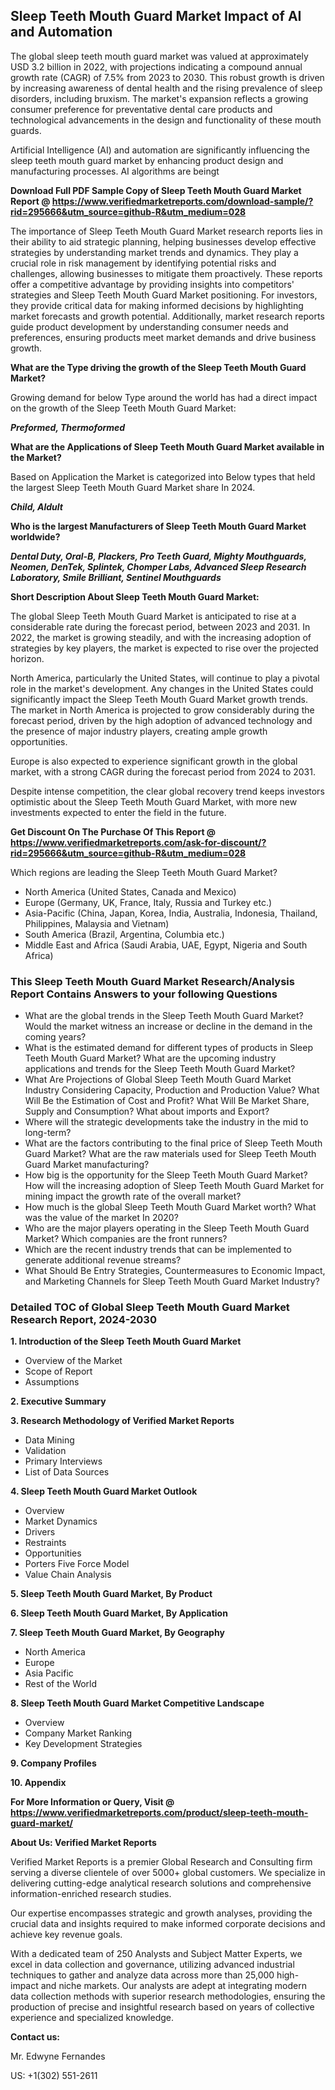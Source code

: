 <h2>Sleep Teeth Mouth Guard Market Impact of AI and Automation</h2><p>The global sleep teeth mouth guard market was valued at approximately USD 3.2 billion in 2022, with projections indicating a compound annual growth rate (CAGR) of 7.5% from 2023 to 2030. This robust growth is driven by increasing awareness of dental health and the rising prevalence of sleep disorders, including bruxism. The market's expansion reflects a growing consumer preference for preventative dental care products and technological advancements in the design and functionality of these mouth guards.</p><p>Artificial Intelligence (AI) and automation are significantly influencing the sleep teeth mouth guard market by enhancing product design and manufacturing processes. AI algorithms are beingt</p><p id="" class=""><strong>Download Full PDF Sample Copy of Sleep Teeth Mouth Guard Market Report @ <a href="https://www.verifiedmarketreports.com/download-sample/?rid=295666&utm_source=github-R&utm_medium=028" target="_blank">https://www.verifiedmarketreports.com/download-sample/?rid=295666&utm_source=github-R&utm_medium=028</a></strong></p><p>The importance of&nbsp;Sleep Teeth Mouth Guard Market research reports lies in their ability to aid strategic planning, helping businesses develop effective strategies by understanding market trends and dynamics. They play a crucial role in risk management by identifying potential risks and challenges, allowing businesses to mitigate them proactively. These reports offer a competitive advantage by providing insights into competitors' strategies and Sleep Teeth Mouth Guard Market positioning. For investors, they provide critical data for making informed decisions by highlighting market forecasts and growth potential. Additionally, market research reports guide product development by understanding consumer needs and preferences, ensuring products meet market demands and drive business growth.</p><p><strong>What are the&nbsp;Type driving the growth of the Sleep Teeth Mouth Guard Market?</strong></p><p id="" class="">Growing demand for below Type around the world has had a direct impact on the growth of the Sleep Teeth Mouth Guard Market:</p><em><strong>Preformed, Thermoformed</strong></em></p><strong>What are the&nbsp;Applications&nbsp;of Sleep Teeth Mouth Guard Market available in the Market?</strong></p><p id="" class="">Based on Application the Market is categorized into Below types that held the largest Sleep Teeth Mouth Guard Market share In 2024.</p><em><strong>Child, Aldult</strong></em></p><strong>Who is the largest Manufacturers of Sleep Teeth Mouth Guard Market worldwide?</strong></p><p><em><strong>Dental Duty, Oral-B, Plackers, Pro Teeth Guard, Mighty Mouthguards, Neomen, DenTek, Splintek, Chomper Labs, Advanced Sleep Research Laboratory, Smile Brilliant, Sentinel Mouthguards</strong></em></p><p id="" class=""><strong>Short Description About Sleep Teeth Mouth Guard Market:</strong></p><p>The global Sleep Teeth Mouth Guard Market is anticipated to rise at a considerable rate during the forecast period, between 2023 and 2031. In 2022, the market is growing steadily, and with the increasing adoption of strategies by key players, the market is expected to rise over the projected horizon.</p><p>North America, particularly the United States, will continue to play a pivotal role in the market's development. Any changes in the United States could significantly impact the Sleep Teeth Mouth Guard Market growth trends. The market in North America is projected to grow considerably during the forecast period, driven by the high adoption of advanced technology and the presence of major industry players, creating ample growth opportunities.</p><p>Europe is also expected to experience significant growth in the global market, with a strong CAGR during the forecast period from 2024 to 2031.</p><p>Despite intense competition, the clear global recovery trend keeps investors optimistic about the Sleep Teeth Mouth Guard Market, with more new investments expected to enter the field in the future.</p><p id="" class=""><strong>Get Discount On The Purchase Of This Report @ <a href="https://www.verifiedmarketreports.com/ask-for-discount/?rid=295666&utm_source=github-R&utm_medium=028" target="_blank">https://www.verifiedmarketreports.com/ask-for-discount/?rid=295666&utm_source=github-R&utm_medium=028</a></strong></p>Which regions are leading the Sleep Teeth Mouth Guard Market?</p><ul><li>North America (United States, Canada and Mexico)</li><li>Europe (Germany, UK, France, Italy, Russia and Turkey etc.)</li><li>Asia-Pacific (China, Japan, Korea, India, Australia, Indonesia, Thailand, Philippines, Malaysia and Vietnam)</li><li>South America (Brazil, Argentina, Columbia etc.)</li><li>Middle East and Africa (Saudi Arabia, UAE, Egypt, Nigeria and South Africa)</li></ul><h3 id="" class="">This Sleep Teeth Mouth Guard Market Research/Analysis Report Contains Answers to your following Questions</h3><ul><li>What are the global trends in the Sleep Teeth Mouth Guard Market? Would the market witness an increase or decline in the demand in the coming years?</li><li>What is the estimated demand for different types of products in Sleep Teeth Mouth Guard Market? What are the upcoming industry applications and trends for the Sleep Teeth Mouth Guard Market?</li><li>What Are Projections of Global Sleep Teeth Mouth Guard Market Industry Considering Capacity, Production and Production Value? What Will Be the Estimation of Cost and Profit? What Will Be Market Share, Supply and Consumption? What about imports and Export?</li><li>Where will the strategic developments take the industry in the mid to long-term?</li><li>What are the factors contributing to the final price of Sleep Teeth Mouth Guard Market? What are the raw materials used for Sleep Teeth Mouth Guard Market manufacturing?</li><li>How big is the opportunity for the Sleep Teeth Mouth Guard Market? How will the increasing adoption of Sleep Teeth Mouth Guard Market for mining impact the growth rate of the overall market?</li><li>How much is the global Sleep Teeth Mouth Guard Market worth? What was the value of the market In 2020?</li><li>Who are the major players operating in the Sleep Teeth Mouth Guard Market? Which companies are the front runners?</li><li>Which are the recent industry trends that can be implemented to generate additional revenue streams?</li><li>What Should Be Entry Strategies, Countermeasures to Economic Impact, and Marketing Channels for Sleep Teeth Mouth Guard Market Industry?</li></ul><h3 id="" class="">Detailed TOC of Global Sleep Teeth Mouth Guard Market Research Report, 2024-2030</h3><p id="" class=""><strong>1. Introduction of the Sleep Teeth Mouth Guard Market</strong></p><ul><li>Overview of the Market</li><li>Scope of Report</li><li>Assumptions</li></ul><p id="" class=""><strong>2. Executive Summary</strong></p><p id="" class=""><strong>3. Research Methodology of Verified Market Reports</strong></p><ul><li>Data Mining</li><li>Validation</li><li>Primary Interviews</li><li>List of Data Sources</li></ul><p id="" class=""><strong>4. Sleep Teeth Mouth Guard Market Outlook</strong></p><ul><li>Overview</li><li>Market Dynamics</li><li>Drivers</li><li>Restraints</li><li>Opportunities</li><li>Porters Five Force Model</li><li>Value Chain Analysis</li></ul><p id="" class=""><strong>5. Sleep Teeth Mouth Guard Market, By Product</strong></p><p id="" class=""><strong>6. Sleep Teeth Mouth Guard Market, By Application</strong></p><p id="" class=""><strong>7. Sleep Teeth Mouth Guard Market, By Geography</strong></p><ul><li>North America</li><li>Europe</li><li>Asia Pacific</li><li>Rest of the World</li></ul><p id="" class=""><strong>8. Sleep Teeth Mouth Guard Market Competitive Landscape</strong></p><ul><li>Overview</li><li>Company Market Ranking</li><li>Key Development Strategies</li></ul><p id="" class=""><strong>9. Company Profiles</strong></p><p id="" class=""><strong>10. Appendix</strong></p><p id="" class=""><strong>For More Information or Query, Visit @ <a href="https://www.verifiedmarketreports.com/product/sleep-teeth-mouth-guard-market/" target="_blank">https://www.verifiedmarketreports.com/product/sleep-teeth-mouth-guard-market/</a></strong></p><p id="" class=""><strong>About Us: Verified Market Reports</strong></p><p id="" class="">Verified Market Reports is a premier Global Research and Consulting firm serving a diverse clientele of over 5000+ global customers. We specialize in delivering cutting-edge analytical research solutions and comprehensive information-enriched research studies.</p><p id="" class="">Our expertise encompasses strategic and growth analyses, providing the crucial data and insights required to make informed corporate decisions and achieve key revenue goals.</p><p id="" class="">With a dedicated team of 250 Analysts and Subject Matter Experts, we excel in data collection and governance, utilizing advanced industrial techniques to gather and analyze data across more than 25,000 high-impact and niche markets. Our analysts are adept at integrating modern data collection methods with superior research methodologies, ensuring the production of precise and insightful research based on years of collective experience and specialized knowledge.</p><p id="" class=""><strong>Contact us:</strong></p><p id="" class="">Mr. Edwyne Fernandes</p><p id="" class="">US: +1(302) 551-2611</p>